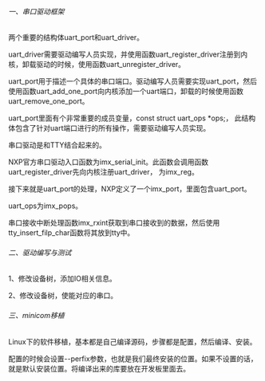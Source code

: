 ###### 一、串口驱动框架

两个重要的结构体uart_port和uart_driver。

uart_driver需要驱动编写人员实现，并使用函数uart_register_driver注册到内核，卸载驱动的时候，使用函数uart_unregister_driver。

uart_port用于描述一个具体的串口端口。驱动编写人员需要实现uart_port，然后使用函数uart_add_one_port向内核添加一个uart端口，卸载的时候使用函数uart_remove_one_port。

uart_port里面有个非常重要的成员变量，const struct uart_ops	*ops;， 此结构体包含了针对uart端口进行的所有操作，需要驱动编写人员实现。

串口驱动是和TTY结合起来的。

NXP官方串口驱动入口函数为imx_serial_init。此函数会调用函数uart_register_driver先向内核注册uart_driver， 为imx_reg。

接下来就是uart_port的处理，NXP定义了一个imx_port，里面包含uart_port。

uart_ops为imx_pops。

串口接收中断处理函数imx_rxint获取到串口接收到的数据，然后使用tty_insert_filp_char函数将其放到tty中。

###### 二、驱动编写与测试

1、修改设备树，添加IO相关信息。

2、修改设备树，使能对应的串口。

###### 三、minicom移植

Linux下的软件移植，基本都是自己编译源码，步骤都是配置，然后编译、安装。

配置的时候会设置--perfix参数，也就是我们最终安装的位置。如果不设置的话，就是默认安装位置。将编译出来的库要放在开发板里面去。